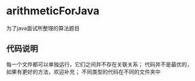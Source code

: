 # arithmeticForJava
为了java面试所整理的算法题目

## 代码说明
每一个文件都可以单独运行，它们之间并不存在关联关系；
代码并不是最优的，如果有更好的方法，欢迎补充；
不同类型的代码在不同的文件夹中
